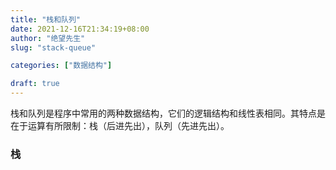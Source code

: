 ```yaml
---
title: "栈和队列"
date: 2021-12-16T21:34:19+08:00
author: "绝望先生"
slug: "stack-queue"

categories: ["数据结构"]

draft: true
---
```


栈和队列是程序中常用的两种数据结构，它们的逻辑结构和线性表相同。其特点是在于运算有所限制：栈（后进先出），队列（先进先出）。

### 栈

